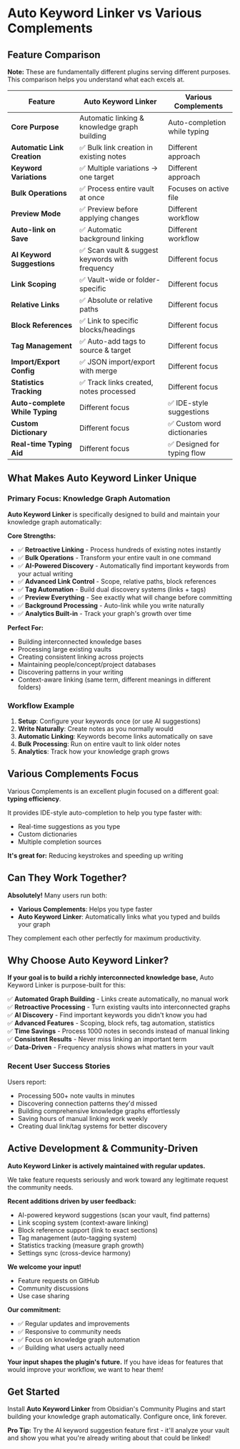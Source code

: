# Auto Keyword Linker vs Various Complements

## Feature Comparison

**Note:** These are fundamentally different plugins serving different purposes. This comparison helps you understand what each excels at.

| Feature | Auto Keyword Linker | Various Complements |
|---------|---------------------|---------------------|
| **Core Purpose** | Automatic linking & knowledge graph building | Auto-completion while typing |
| **Automatic Link Creation** | ✅ Bulk link creation in existing notes | Different approach |
| **Keyword Variations** | ✅ Multiple variations → one target | Different approach |
| **Bulk Operations** | ✅ Process entire vault at once | Focuses on active file |
| **Preview Mode** | ✅ Preview before applying changes | Different workflow |
| **Auto-link on Save** | ✅ Automatic background linking | Different workflow |
| **AI Keyword Suggestions** | ✅ Scan vault & suggest keywords with frequency | Different focus |
| **Link Scoping** | ✅ Vault-wide or folder-specific | Different focus |
| **Relative Links** | ✅ Absolute or relative paths | Different focus |
| **Block References** | ✅ Link to specific blocks/headings | Different focus |
| **Tag Management** | ✅ Auto-add tags to source & target | Different focus |
| **Import/Export Config** | ✅ JSON import/export with merge | Different focus |
| **Statistics Tracking** | ✅ Track links created, notes processed | Different focus |
| **Auto-complete While Typing** | Different focus | ✅ IDE-style suggestions |
| **Custom Dictionary** | Different focus | ✅ Custom word dictionaries |
| **Real-time Typing Aid** | Different focus | ✅ Designed for typing flow |

## What Makes Auto Keyword Linker Unique

### Primary Focus: Knowledge Graph Automation

**Auto Keyword Linker** is specifically designed to build and maintain your knowledge graph automatically:

**Core Strengths:**
- ✅ **Retroactive Linking** - Process hundreds of existing notes instantly
- ✅ **Bulk Operations** - Transform your entire vault in one command
- ✅ **AI-Powered Discovery** - Automatically find important keywords from your actual writing
- ✅ **Advanced Link Control** - Scope, relative paths, block references
- ✅ **Tag Automation** - Build dual discovery systems (links + tags)
- ✅ **Preview Everything** - See exactly what will change before committing
- ✅ **Background Processing** - Auto-link while you write naturally
- ✅ **Analytics Built-in** - Track your graph's growth over time

**Perfect For:**
- Building interconnected knowledge bases
- Processing large existing vaults
- Creating consistent linking across projects
- Maintaining people/concept/project databases
- Discovering patterns in your writing
- Context-aware linking (same term, different meanings in different folders)

### Workflow Example

1. **Setup**: Configure your keywords once (or use AI suggestions)
2. **Write Naturally**: Create notes as you normally would
3. **Automatic Linking**: Keywords become links automatically on save
4. **Bulk Processing**: Run on entire vault to link older notes
5. **Analytics**: Track how your knowledge graph grows

## Various Complements Focus

Various Complements is an excellent plugin focused on a different goal: **typing efficiency**.

It provides IDE-style auto-completion to help you type faster with:
- Real-time suggestions as you type
- Custom dictionaries
- Multiple completion sources

**It's great for:** Reducing keystrokes and speeding up writing

## Can They Work Together?

**Absolutely!** Many users run both:

- **Various Complements**: Helps you type faster
- **Auto Keyword Linker**: Automatically links what you typed and builds your graph

They complement each other perfectly for maximum productivity.

## Why Choose Auto Keyword Linker?

**If your goal is to build a richly interconnected knowledge base,** Auto Keyword Linker is purpose-built for this:

✅ **Automated Graph Building** - Links create automatically, no manual work  
✅ **Retroactive Processing** - Turn existing vaults into interconnected graphs  
✅ **AI Discovery** - Find important keywords you didn't know you had  
✅ **Advanced Features** - Scoping, block refs, tag automation, statistics  
✅ **Time Savings** - Process 1000 notes in seconds instead of manual linking  
✅ **Consistent Results** - Never miss linking an important term  
✅ **Data-Driven** - Frequency analysis shows what matters in your vault

### Recent User Success Stories

Users report:
- Processing 500+ note vaults in minutes
- Discovering connection patterns they'd missed
- Building comprehensive knowledge graphs effortlessly
- Saving hours of manual linking work weekly
- Creating dual link/tag systems for better discovery

## Active Development & Community-Driven

**Auto Keyword Linker is actively maintained with regular updates.**

We take feature requests seriously and work toward any legitimate request the community needs.

**Recent additions driven by user feedback:**
- AI-powered keyword suggestions (scan your vault, find patterns)
- Link scoping system (context-aware linking)
- Block reference support (link to exact sections)
- Tag management (auto-tagging system)
- Statistics tracking (measure graph growth)
- Settings sync (cross-device harmony)

**We welcome your input!** 
- Feature requests on GitHub
- Community discussions
- Use case sharing

**Our commitment:**
- ✅ Regular updates and improvements
- ✅ Responsive to community needs
- ✅ Focus on knowledge graph automation
- ✅ Building what users actually need

**Your input shapes the plugin's future.** If you have ideas for features that would improve your workflow, we want to hear them!

## Get Started

Install **Auto Keyword Linker** from Obsidian's Community Plugins and start building your knowledge graph automatically. Configure once, link forever.

**Pro Tip:** Try the AI keyword suggestion feature first - it'll analyze your vault and show you what you're already writing about that could be linked!
